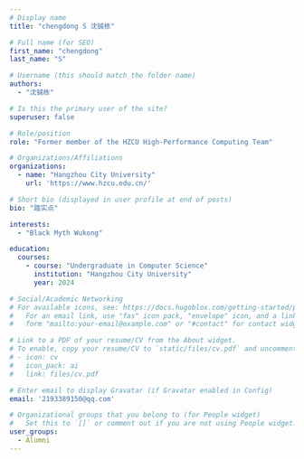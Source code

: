 ```yaml
---
# Display name
title: "chengdong S 沈铖栋"

# Full name (for SEO)
first_name: "chengdong"
last_name: "S"

# Username (this should match the folder name)
authors:
  - "沈铖栋"

# Is this the primary user of the site?
superuser: false

# Role/position
role: "Former member of the HZCU High-Performance Computing Team"

# Organizations/Affiliations
organizations:
  - name: "Hangzhou City University"
    url: 'https://www.hzcu.edu.cn/'

# Short bio (displayed in user profile at end of posts)
bio: "踏实点"

interests:
  - "Black Myth Wukong"

education:
  courses:
    - course: "Undergraduate in Computer Science"
      institution: "Hangzhou City University"
      year: 2024

# Social/Academic Networking
# For available icons, see: https://docs.hugoblox.com/getting-started/page-builder/#icons
#   For an email link, use "fas" icon pack, "envelope" icon, and a link in the
#   form "mailto:your-email@example.com" or "#contact" for contact widget.

# Link to a PDF of your resume/CV from the About widget.
# To enable, copy your resume/CV to `static/files/cv.pdf` and uncomment the lines below.
# - icon: cv
#   icon_pack: ai
#   link: files/cv.pdf

# Enter email to display Gravatar (if Gravatar enabled in Config)
email: '2193389150@qq.com'

# Organizational groups that you belong to (for People widget)
#   Set this to `[]` or comment out if you are not using People widget.
user_groups:
  - Alumni
---
```

